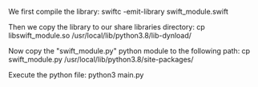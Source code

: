 We first compile the library:
swiftc -emit-library swift_module.swift

Then we copy the library to our share libraries directory:
cp libswift_module.so /usr/local/lib/python3.8/lib-dynload/

Now copy the "swift_module.py" python module to the following path:
cp swift_module.py /usr/local/lib/python3.8/site-packages/

Execute the python file:
python3 main.py